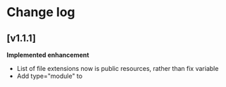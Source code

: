 # Change log
## [v1.1.1]
**Implemented enhancement**
- List of file extensions now is public resources, rather than fix variable
- Add type="module" to <script> tag in "index.html" for import module purpose
## [v1.1.0]
**Added features**
- Add URL existence check based on Response of HEAD Request

**Implemented enhancement**
- Correct function's name to fit its behavior
- Correct the name of main file in "package.json"
## [v1.0.1]
**Initialize webapp**